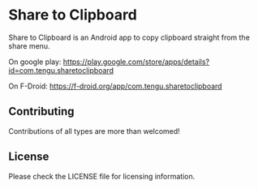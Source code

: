 # Share to Clipboard

Share to Clipboard is an Android app to copy clipboard straight from the share menu.

On google play: https://play.google.com/store/apps/details?id=com.tengu.sharetoclipboard

On F-Droid: https://f-droid.org/app/com.tengu.sharetoclipboard

## Contributing

Contributions of all types are more than welcomed!

## License

Please check the LICENSE file for licensing information.
